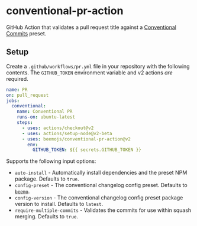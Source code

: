 # conventional-pr-action

GitHub Action that validates a pull request title against a
[Conventional Commits](https://www.conventionalcommits.org) preset.

## Setup

Create a `.github/workflows/pr.yml` file in your repository with the following contents. The
`GITHUB_TOKEN` environment variable and v2 actions _are_ required.

```yaml
name: PR
on: pull_request
jobs:
  conventional:
    name: Conventional PR
    runs-on: ubuntu-latest
    steps:
      - uses: actions/checkout@v2
      - uses: actions/setup-node@v2-beta
      - uses: beemojs/conventional-pr-action@v2
        env:
          GITHUB_TOKEN: ${{ secrets.GITHUB_TOKEN }}
```

Supports the following input options:

- `auto-install` - Automatically install dependencies and the preset NPM package. Defaults to
  `true`.
- `config-preset` - The conventional changelog config preset. Defaults to
  [`beemo`](https://github.com/beemojs/conventional-changelog-beemo).
- `config-version` - The conventional changelog config preset package version to install. Defaults
  to `latest`.
- `require-multiple-commits` - Validates the commits for use within squash merging. Defaults to
  `true`.
